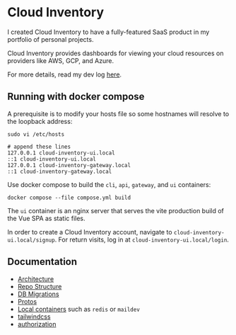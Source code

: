 # Cloud Inventory

I created Cloud Inventory to have a fully-featured SaaS product in my portfolio of personal projects.

Cloud Inventory provides dashboards for viewing your cloud resources on providers like AWS, GCP, and Azure.

For more details, read my dev log [here](https://danielhoward-dev.netlify.app/).

## Running with docker compose

A prerequisite is to modify your hosts file so some hostnames will resolve to the loopback address:

```
sudo vi /etc/hosts

# append these lines
127.0.0.1 cloud-inventory-ui.local
::1 cloud-inventory-ui.local
127.0.0.1 cloud-inventory-gateway.local
::1 cloud-inventory-gateway.local
```

Use docker compose to build the `cli`, `api`, `gateway`, and `ui` containers:

```
docker compose --file compose.yml build
```

The `ui` container is an nginx server that serves the vite production build of the Vue SPA as static files.

In order to create a Cloud Inventory account, navigate to `cloud-inventory-ui.local/signup`. For return visits, log in at `cloud-inventory-ui.local/login`.

## Documentation

- [Architecture](./docs/architecture.md)
- [Repo Structure](./docs/repo-structure.md)
- [DB Migrations](./docs/db-migrations.md)
- [Protos](./docs/protos.md)
- [Local containers](./docs/local-containers.md) such as `redis` or `maildev`
- [tailwindcss](./docs/tailwindcss.md)
- [authorization](./docs/authorization.md)